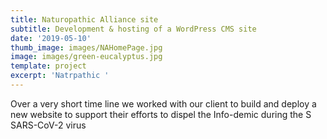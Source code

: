 ```yaml
---
title: Naturopathic Alliance site
subtitle: Development & hosting of a WordPress CMS site
date: '2019-05-10'
thumb_image: images/NAHomePage.jpg
image: images/green-eucalyptus.jpg
template: project
excerpt: 'Natrpathic '
---
```

Over a very short time line we worked with our client to build and deploy a new website to support their efforts to dispel the Info-demic during the S SARS-CoV-2 virus